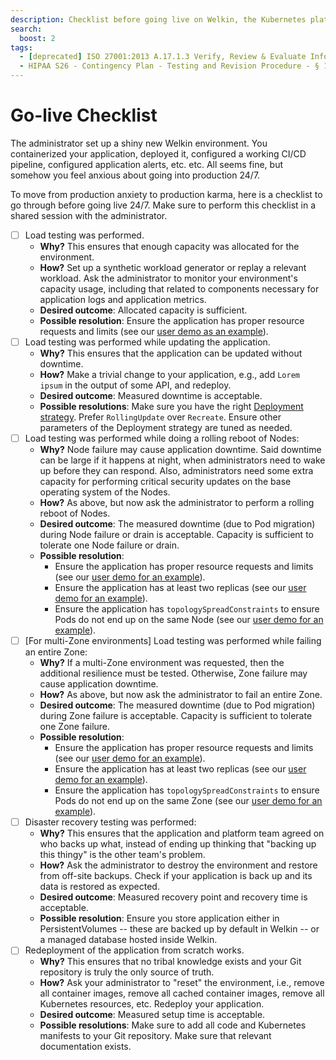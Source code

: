 ```yaml
---
description: Checklist before going live on Welkin, the Kubernetes platform for software critical to our society
search:
  boost: 2
tags:
  - [deprecated] ISO 27001:2013 A.17.1.3 Verify, Review & Evaluate Information Security Continuity
  - HIPAA S26 - Contingency Plan - Testing and Revision Procedure - § 164.308(a)(7)(ii)(D)
---
```


# Go-live Checklist

The administrator set up a shiny new Welkin environment.
You containerized your application, deployed it, configured a working CI/CD pipeline, configured application alerts, etc. etc.
All seems fine, but somehow you feel anxious about going into production 24/7.

To move from production anxiety to production karma, here is a checklist to go through before going live 24/7. Make sure to perform this checklist in a shared session with the administrator.

- [ ] Load testing was performed.
    - **Why?** This ensures that enough capacity was allocated for the environment.
    - **How?** Set up a synthetic workload generator or replay a relevant workload. Ask the administrator to monitor your environment's capacity usage, including that related to components necessary for application logs and application metrics.
    - **Desired outcome**: Allocated capacity is sufficient.
    - **Possible resolution**: Ensure the application has proper resource requests and limits (see our [user demo as an example](https://github.com/elastisys/welkin/blob/main/user-demo/deploy/welkin-user-demo/values.yaml#L54-L63)).
- [ ] Load testing was performed while updating the application.
    - **Why?** This ensures that the application can be updated without downtime.
    - **How?** Make a trivial change to your application, e.g., add `Lorem ipsum` in the output of some API, and redeploy.
    - **Desired outcome**: Measured downtime is acceptable.
    - **Possible resolutions**: Make sure you have the right [Deployment strategy](https://kubernetes.io/docs/tutorials/kubernetes-basics/update/update-intro/). Prefer `RollingUpdate` over `Recreate`. Ensure other parameters of the Deployment strategy are tuned as needed.
- [ ] Load testing was performed while doing a rolling reboot of Nodes:
    - **Why?** Node failure may cause application downtime. Said downtime can be large if it happens at night, when administrators need to wake up before they can respond. Also, administrators need some extra capacity for performing critical security updates on the base operating system of the Nodes.
    - **How?** As above, but now ask the administrator to perform a rolling reboot of Nodes.
    - **Desired outcome**: The measured downtime (due to Pod migration) during Node failure or drain is acceptable. Capacity is sufficient to tolerate one Node failure or drain.
    - **Possible resolution**:
        - Ensure the application has proper resource requests and limits (see our [user demo for an example](https://github.com/elastisys/welkin/blob/main/user-demo/deploy/welkin-user-demo/values.yaml#L54-L63)).
        - Ensure the application has at least two replicas (see our [user demo for an example](https://github.com/elastisys/welkin/blob/main/user-demo/deploy/welkin-user-demo/values.yaml#L5)).
        - Ensure the application has `topologySpreadConstraints` to ensure Pods do not end up on the same Node (see our [user demo for an example](https://github.com/elastisys/welkin/blob/main/user-demo/deploy/welkin-user-demo/values.yaml#L84-L96)).
- [ ] [For multi-Zone environments] Load testing was performed while failing an entire Zone:
    - **Why?** If a multi-Zone environment was requested, then the additional resilience must be tested. Otherwise, Zone failure may cause application downtime.
    - **How?** As above, but now ask the administrator to fail an entire Zone.
    - **Desired outcome**: The measured downtime (due to Pod migration) during Zone failure is acceptable. Capacity is sufficient to tolerate one Zone failure.
    - **Possible resolution**:
        - Ensure the application has proper resource requests and limits (see our [user demo for an example](https://github.com/elastisys/welkin/blob/main/user-demo/deploy/welkin-user-demo/values.yaml#L54-L63)).
        - Ensure the application has at least two replicas (see our [user demo for an example](https://github.com/elastisys/welkin/blob/main/user-demo/deploy/welkin-user-demo/values.yaml#L5)).
        - Ensure the application has `topologySpreadConstraints` to ensure Pods do not end up on the same Zone (see our [user demo for an example](https://github.com/elastisys/welkin/blob/main/user-demo/deploy/welkin-user-demo/values.yaml#L84-L96)).
- [ ] Disaster recovery testing was performed:
    - **Why?** This ensures that the application and platform team agreed on who backs up what, instead of ending up thinking that "backing up this thingy" is the other team's problem.
    - **How?** Ask the administrator to destroy the environment and restore from off-site backups. Check if your application is back up and its data is restored as expected.
    - **Desired outcome**: Measured recovery point and recovery time is acceptable.
    - **Possible resolution**: Ensure you store application either in PersistentVolumes -- these are backed up by default in Welkin -- or a managed database hosted inside Welkin.
- [ ] Redeployment of the application from scratch works.
    - **Why?** This ensures that no tribal knowledge exists and your Git repository is truly the only source of truth.
    - **How?** Ask your administrator to "reset" the environment, i.e., remove all container images, remove all cached container images, remove all Kubernetes resources, etc. Redeploy your application.
    - **Desired outcome**: Measured setup time is acceptable.
    - **Possible resolutions**: Make sure to add all code and Kubernetes manifests to your Git repository. Make sure that relevant documentation exists.
